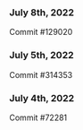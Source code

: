 ### July 8th, 2022

Commit #129020

### July 5th, 2022

Commit #314353


### July 4th, 2022

Commit #72281
